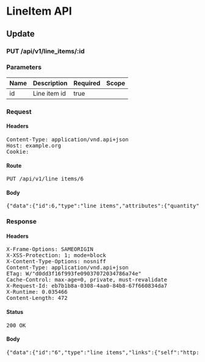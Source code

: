 # LineItem API

## Update

### PUT /api/v1/line_items/:id

### Parameters

| Name | Description | Required | Scope |
|------|-------------|----------|-------|
| id | Line item id | true |  |

### Request

#### Headers

<pre>Content-Type: application/vnd.api+json
Host: example.org
Cookie: </pre>

#### Route

<pre>PUT /api/v1/line_items/6</pre>

#### Body

<pre>{"data":{"id":6,"type":"line_items","attributes":{"quantity":2}}}</pre>

### Response

#### Headers

<pre>X-Frame-Options: SAMEORIGIN
X-XSS-Protection: 1; mode=block
X-Content-Type-Options: nosniff
Content-Type: application/vnd.api+json
ETag: W/&quot;d0dd3f16f993fe09037072034786a74e&quot;
Cache-Control: max-age=0, private, must-revalidate
X-Request-Id: eb7b1b8a-0308-4aa0-84b8-67f660834da7
X-Runtime: 0.035466
Content-Length: 472</pre>

#### Status

<pre>200 OK</pre>

#### Body

<pre>{"data":{"id":"6","type":"line_items","links":{"self":"http://example.org/api/v1/line_items/6"},"attributes":{"cart_id":6,"sale_price":"5.0","list_price":"5.0","quantity":2,"created_at":"2017-08-10T19:58:25.246Z","updated_at":"2017-08-10T19:58:25.254Z","source_id":6,"source_type":"Item","source_sku":"IMASKU"},"relationships":{"cart":{"links":{"self":"http://example.org/api/v1/line_items/6/relationships/cart","related":"http://example.org/api/v1/line_items/6/cart"}}}}}</pre>
